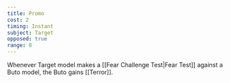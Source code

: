 ```yaml
---
title: Promo
cost: 2
timing: Instant
subject: Target
opposed: true
range: 8
---
```

Whenever Target model makes a [[Fear Challenge Test|Fear Test]] against a Buto model, the Buto gains [[Terror]].